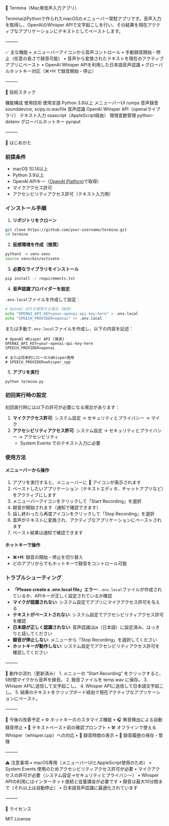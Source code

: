🎤 Termina（Mac用音声入力アプリ）

TerminaはPythonで作られたmacOSのメニューバー常駐アプリです。音声入力を取得し、OpenAIのWhisper APIで文字起こしを行い、その結果を現在アクティブなアプリケーションにテキストとしてペーストします。

⸻

✅ 主な機能
	•	メニューバーアイコンから音声コントロール
	•	手動録音開始・停止（任意の長さで録音可能）
	•	音声から変換されたテキストを現在のアクティブアプリにペースト
	•	OpenAI Whisper APIを利用した日本語音声認識
	•	グローバルホットキー対応（⌘+H で録音開始・停止）

⸻

🧰 技術スタック

機能構成	使用技術
使用言語	Python 3.9以上
メニューバーUI	rumps
音声録音	sounddevice, scipy.io.wavfile
音声認識	OpenAI Whisper API（openaiライブラリ）
テキスト入力	osascript（AppleScript経由）
環境変数管理	python-dotenv
グローバルホットキー	pynput


⸻

🚀 はじめかた

### 前提条件
- macOS 10.14以上
- Python 3.9以上
- OpenAI APIキー（[OpenAI Platform](https://platform.openai.com/)で取得）
- マイクアクセス許可
- アクセシビリティアクセス許可（テキスト入力用）

### インストール手順

1. **リポジトリをクローン**
```bash
git clone https://github.com/your-username/termina.git
cd termina
```

2. **仮想環境を作成（推奨）**
```bash
python3 -m venv venv
source venv/bin/activate
```

3. **必要なライブラリをインストール**
```bash
pip install -r requirements.txt
```

4. **音声認識プロバイダーを設定**

`.env.local`ファイルを作成して設定：
```bash
# OpenAI APIを使用する場合（推奨）
echo "OPENAI_API_KEY=your-openai-api-key-here" > .env.local
echo "SPEECH_PROVIDER=openai" >> .env.local
```

または手動で`.env.local`ファイルを作成し、以下の内容を記述：
```
# OpenAI Whisper API (推奨)
OPENAI_API_KEY=your-openai-api-key-here
SPEECH_PROVIDER=openai

# または将来的にローカルWhisper使用
# SPEECH_PROVIDER=whisper_cpp
```

5. **アプリを実行**
```bash
python termina.py
```

### 初回実行時の設定

初回実行時には以下の許可が必要になる場合があります：

1. **マイクアクセス許可**: システム設定 → セキュリティとプライバシー → マイク
2. **アクセシビリティアクセス許可**: システム設定 → セキュリティとプライバシー → アクセシビリティ
   - System Events でのテキスト入力に必要

### 使用方法

#### メニューバーから操作
1. アプリを実行すると、メニューバーに 🎤 アイコンが表示されます
2. ペーストしたいアプリケーション（テキストエディタ、チャットアプリなど）をアクティブにします
3. メニューバーアイコンをクリックして「Start Recording」を選択
4. 録音が開始されます（通知で確認できます）
5. 話し終わったら再度アイコンをクリックして「Stop Recording」を選択
6. 音声がテキストに変換され、アクティブなアプリケーションにペーストされます
7. ペースト結果は通知で確認できます

#### ホットキーで操作
- **⌘+H**: 録音の開始・停止を切り替え
- どのアプリからでもホットキーで録音をコントロール可能

### トラブルシューティング

- **「Please create a .env.local file」エラー**: `.env.local`ファイルが作成されているか、APIキーが正しく設定されているか確認
- **マイクが認識されない**: システム設定でアプリにマイクアクセス許可を与える
- **テキストがペーストされない**: システム設定でアクセシビリティアクセス許可を確認
- **日本語が正しく認識されない**: 音声認識はja（日本語）に設定済み、はっきりと話してください
- **録音が停止しない**: メニューから「Stop Recording」を選択してください
- **ホットキーが動作しない**: システム設定でアクセシビリティアクセス許可を確認してください

⸻

💾 動作の流れ（更新済み）
	1.	メニューの “Start Recording” をクリックすると、5秒間マイクから音声を録音。
	2.	録音ファイルを temp.wav に保存。
	3.	Whisper APIに送信して文字起こし。
	4.	Whisper APIに送信して日本語文字起こし。
	5.	結果のテキストをクリップボード経由で現在アクティブなアプリケーションにペースト。

⸻

🧠 今後の改善予定
	•	⚙️ ホットキーのカスタマイズ機能
	•	🎧 無音検出による自動録音停止
	•	💬 テキストペースト前の確認プロンプト
	•	🛠 オフラインで使えるWhisper（whisper.cpp）への対応
	•	🎯 録音時間の表示
	•	📝 録音履歴の保存・管理

⸻

⚠️ 注意事項
	•	macOS専用（メニューバーUIとAppleScript使用のため）
	•	System Events 使用のためアクセシビリティアクセス許可が必要
	•	マイクアクセスの許可が必要（システム設定→セキュリティとプライバシー）
	•	Whisper APIの利用にはインターネット接続と従量課金が必要です
	•	録音は最大10分間まで（それ以上は自動停止）
	•	日本語音声認識に最適化されています

⸻

📜 ライセンス

MIT License